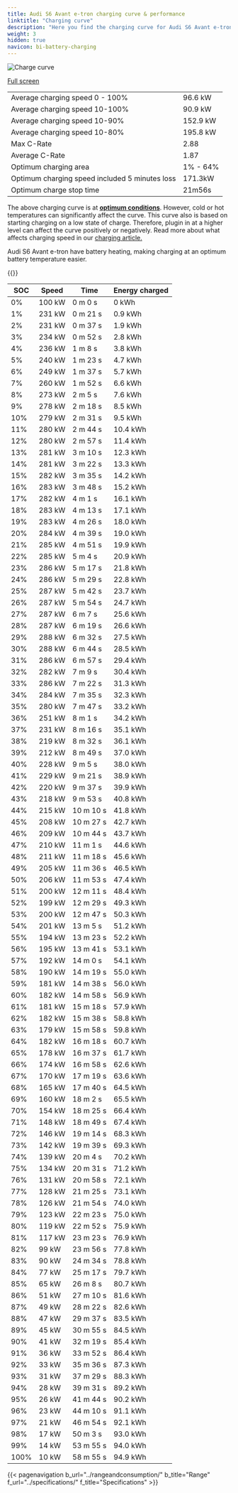 ```yaml
---
title: Audi S6 Avant e-tron charging curve & performance
linktitle: "Charging curve"
description: "Here you find the charging curve for Audi S6 Avant e-tron."
weight: 3
hidden: true
navicon: bi-battery-charging
---
```

<!-- markdownlint-disable MD033 -->
<img src="/images/models/audi/a6_e-tron/s6_avant_e-tron/chargingcurve.svg" alt="Charge curve" class="img-fluid">

[Full screen](/images/models/audi/a6_e-tron/s6_avant_e-tron/chargingcurve.svg)


<table class="table table-striped border">
<tbody>
<tr>
<td>Average charging speed 0 - 100%</td><td>96.6 kW</td>
</tr>
<tr>
<td>Average charging speed 10-100%</td><td>90.9 kW</td>
</tr>
<tr>
<td>Average charging speed 10-90%</td><td>152.9 kW</td>
</tr>
<tr>
<td>Average charging speed 10-80%</td><td>195.8 kW</td>
</tr>
<tr>
<td>Max C-Rate</td><td>2.88</td>
</tr>
<tr>
<td>Average C-Rate</td><td>1.87</td>
</tr>
<tr>
<td>Optimum charging area</td><td>1% - 64%</td>
</tr>
<tr>
<td>Optimum charging speed included 5 minutes loss</td><td>171.3kW</td>
</tr>
<tr>
<td>Optimum charge stop time</td><td>21m56s</td>
</tr>
</tbody>
</table>


The above charging curve is at **[optimum conditions](../../../../../technology/battery/charging/#temperature)**. However, cold or hot temperatures can significantly affect the curve. This curve also is based on starting charging on a low state of charge. Therefore, plugin in at a higher level can affect the curve positively or negatively. Read more about what affects charging speed in our [charging article.](../../../../../technology/battery/charging/)


Audi S6 Avant e-tron have battery heating, making charging at an optimum battery temperature easier.


{{<evkxdisplayaddarticle />}}
<table class="table table-striped border">
<thead>
<tr><th>SOC</th><th>Speed</th><th>Time</th><th>Energy charged</th></tr>
</thead>
<tbody>
<tr>
<td>0%</td><td>100 kW</td><td> 0 m 0 s </td><td>0 kWh </td>
</tr>
<tr>
<td>1%</td><td>231 kW</td><td> 0 m 21 s </td><td>0.9 kWh </td>
</tr>
<tr>
<td>2%</td><td>231 kW</td><td> 0 m 37 s </td><td>1.9 kWh </td>
</tr>
<tr>
<td>3%</td><td>234 kW</td><td> 0 m 52 s </td><td>2.8 kWh </td>
</tr>
<tr>
<td>4%</td><td>236 kW</td><td> 1 m 8 s </td><td>3.8 kWh </td>
</tr>
<tr>
<td>5%</td><td>240 kW</td><td> 1 m 23 s </td><td>4.7 kWh </td>
</tr>
<tr>
<td>6%</td><td>249 kW</td><td> 1 m 37 s </td><td>5.7 kWh </td>
</tr>
<tr>
<td>7%</td><td>260 kW</td><td> 1 m 52 s </td><td>6.6 kWh </td>
</tr>
<tr>
<td>8%</td><td>273 kW</td><td> 2 m 5 s </td><td>7.6 kWh </td>
</tr>
<tr>
<td>9%</td><td>278 kW</td><td> 2 m 18 s </td><td>8.5 kWh </td>
</tr>
<tr>
<td>10%</td><td>279 kW</td><td> 2 m 31 s </td><td>9.5 kWh </td>
</tr>
<tr>
<td>11%</td><td>280 kW</td><td> 2 m 44 s </td><td>10.4 kWh </td>
</tr>
<tr>
<td>12%</td><td>280 kW</td><td> 2 m 57 s </td><td>11.4 kWh </td>
</tr>
<tr>
<td>13%</td><td>281 kW</td><td> 3 m 10 s </td><td>12.3 kWh </td>
</tr>
<tr>
<td>14%</td><td>281 kW</td><td> 3 m 22 s </td><td>13.3 kWh </td>
</tr>
<tr>
<td>15%</td><td>282 kW</td><td> 3 m 35 s </td><td>14.2 kWh </td>
</tr>
<tr>
<td>16%</td><td>283 kW</td><td> 3 m 48 s </td><td>15.2 kWh </td>
</tr>
<tr>
<td>17%</td><td>282 kW</td><td> 4 m 1 s </td><td>16.1 kWh </td>
</tr>
<tr>
<td>18%</td><td>283 kW</td><td> 4 m 13 s </td><td>17.1 kWh </td>
</tr>
<tr>
<td>19%</td><td>283 kW</td><td> 4 m 26 s </td><td>18.0 kWh </td>
</tr>
<tr>
<td>20%</td><td>284 kW</td><td> 4 m 39 s </td><td>19.0 kWh </td>
</tr>
<tr>
<td>21%</td><td>285 kW</td><td> 4 m 51 s </td><td>19.9 kWh </td>
</tr>
<tr>
<td>22%</td><td>285 kW</td><td> 5 m 4 s </td><td>20.9 kWh </td>
</tr>
<tr>
<td>23%</td><td>286 kW</td><td> 5 m 17 s </td><td>21.8 kWh </td>
</tr>
<tr>
<td>24%</td><td>286 kW</td><td> 5 m 29 s </td><td>22.8 kWh </td>
</tr>
<tr>
<td>25%</td><td>287 kW</td><td> 5 m 42 s </td><td>23.7 kWh </td>
</tr>
<tr>
<td>26%</td><td>287 kW</td><td> 5 m 54 s </td><td>24.7 kWh </td>
</tr>
<tr>
<td>27%</td><td>287 kW</td><td> 6 m 7 s </td><td>25.6 kWh </td>
</tr>
<tr>
<td>28%</td><td>287 kW</td><td> 6 m 19 s </td><td>26.6 kWh </td>
</tr>
<tr>
<td>29%</td><td>288 kW</td><td> 6 m 32 s </td><td>27.5 kWh </td>
</tr>
<tr>
<td>30%</td><td>288 kW</td><td> 6 m 44 s </td><td>28.5 kWh </td>
</tr>
<tr>
<td>31%</td><td>286 kW</td><td> 6 m 57 s </td><td>29.4 kWh </td>
</tr>
<tr>
<td>32%</td><td>282 kW</td><td> 7 m 9 s </td><td>30.4 kWh </td>
</tr>
<tr>
<td>33%</td><td>286 kW</td><td> 7 m 22 s </td><td>31.3 kWh </td>
</tr>
<tr>
<td>34%</td><td>284 kW</td><td> 7 m 35 s </td><td>32.3 kWh </td>
</tr>
<tr>
<td>35%</td><td>280 kW</td><td> 7 m 47 s </td><td>33.2 kWh </td>
</tr>
<tr>
<td>36%</td><td>251 kW</td><td> 8 m 1 s </td><td>34.2 kWh </td>
</tr>
<tr>
<td>37%</td><td>231 kW</td><td> 8 m 16 s </td><td>35.1 kWh </td>
</tr>
<tr>
<td>38%</td><td>219 kW</td><td> 8 m 32 s </td><td>36.1 kWh </td>
</tr>
<tr>
<td>39%</td><td>212 kW</td><td> 8 m 49 s </td><td>37.0 kWh </td>
</tr>
<tr>
<td>40%</td><td>228 kW</td><td> 9 m 5 s </td><td>38.0 kWh </td>
</tr>
<tr>
<td>41%</td><td>229 kW</td><td> 9 m 21 s </td><td>38.9 kWh </td>
</tr>
<tr>
<td>42%</td><td>220 kW</td><td> 9 m 37 s </td><td>39.9 kWh </td>
</tr>
<tr>
<td>43%</td><td>218 kW</td><td> 9 m 53 s </td><td>40.8 kWh </td>
</tr>
<tr>
<td>44%</td><td>215 kW</td><td> 10 m 10 s </td><td>41.8 kWh </td>
</tr>
<tr>
<td>45%</td><td>208 kW</td><td> 10 m 27 s </td><td>42.7 kWh </td>
</tr>
<tr>
<td>46%</td><td>209 kW</td><td> 10 m 44 s </td><td>43.7 kWh </td>
</tr>
<tr>
<td>47%</td><td>210 kW</td><td> 11 m 1 s </td><td>44.6 kWh </td>
</tr>
<tr>
<td>48%</td><td>211 kW</td><td> 11 m 18 s </td><td>45.6 kWh </td>
</tr>
<tr>
<td>49%</td><td>205 kW</td><td> 11 m 36 s </td><td>46.5 kWh </td>
</tr>
<tr>
<td>50%</td><td>206 kW</td><td> 11 m 53 s </td><td>47.4 kWh </td>
</tr>
<tr>
<td>51%</td><td>200 kW</td><td> 12 m 11 s </td><td>48.4 kWh </td>
</tr>
<tr>
<td>52%</td><td>199 kW</td><td> 12 m 29 s </td><td>49.3 kWh </td>
</tr>
<tr>
<td>53%</td><td>200 kW</td><td> 12 m 47 s </td><td>50.3 kWh </td>
</tr>
<tr>
<td>54%</td><td>201 kW</td><td> 13 m 5 s </td><td>51.2 kWh </td>
</tr>
<tr>
<td>55%</td><td>194 kW</td><td> 13 m 23 s </td><td>52.2 kWh </td>
</tr>
<tr>
<td>56%</td><td>195 kW</td><td> 13 m 41 s </td><td>53.1 kWh </td>
</tr>
<tr>
<td>57%</td><td>192 kW</td><td> 14 m 0 s </td><td>54.1 kWh </td>
</tr>
<tr>
<td>58%</td><td>190 kW</td><td> 14 m 19 s </td><td>55.0 kWh </td>
</tr>
<tr>
<td>59%</td><td>181 kW</td><td> 14 m 38 s </td><td>56.0 kWh </td>
</tr>
<tr>
<td>60%</td><td>182 kW</td><td> 14 m 58 s </td><td>56.9 kWh </td>
</tr>
<tr>
<td>61%</td><td>181 kW</td><td> 15 m 18 s </td><td>57.9 kWh </td>
</tr>
<tr>
<td>62%</td><td>182 kW</td><td> 15 m 38 s </td><td>58.8 kWh </td>
</tr>
<tr>
<td>63%</td><td>179 kW</td><td> 15 m 58 s </td><td>59.8 kWh </td>
</tr>
<tr>
<td>64%</td><td>182 kW</td><td> 16 m 18 s </td><td>60.7 kWh </td>
</tr>
<tr>
<td>65%</td><td>178 kW</td><td> 16 m 37 s </td><td>61.7 kWh </td>
</tr>
<tr>
<td>66%</td><td>174 kW</td><td> 16 m 58 s </td><td>62.6 kWh </td>
</tr>
<tr>
<td>67%</td><td>170 kW</td><td> 17 m 19 s </td><td>63.6 kWh </td>
</tr>
<tr>
<td>68%</td><td>165 kW</td><td> 17 m 40 s </td><td>64.5 kWh </td>
</tr>
<tr>
<td>69%</td><td>160 kW</td><td> 18 m 2 s </td><td>65.5 kWh </td>
</tr>
<tr>
<td>70%</td><td>154 kW</td><td> 18 m 25 s </td><td>66.4 kWh </td>
</tr>
<tr>
<td>71%</td><td>148 kW</td><td> 18 m 49 s </td><td>67.4 kWh </td>
</tr>
<tr>
<td>72%</td><td>146 kW</td><td> 19 m 14 s </td><td>68.3 kWh </td>
</tr>
<tr>
<td>73%</td><td>142 kW</td><td> 19 m 39 s </td><td>69.3 kWh </td>
</tr>
<tr>
<td>74%</td><td>139 kW</td><td> 20 m 4 s </td><td>70.2 kWh </td>
</tr>
<tr>
<td>75%</td><td>134 kW</td><td> 20 m 31 s </td><td>71.2 kWh </td>
</tr>
<tr>
<td>76%</td><td>131 kW</td><td> 20 m 58 s </td><td>72.1 kWh </td>
</tr>
<tr>
<td>77%</td><td>128 kW</td><td> 21 m 25 s </td><td>73.1 kWh </td>
</tr>
<tr>
<td>78%</td><td>126 kW</td><td> 21 m 54 s </td><td>74.0 kWh </td>
</tr>
<tr>
<td>79%</td><td>123 kW</td><td> 22 m 23 s </td><td>75.0 kWh </td>
</tr>
<tr>
<td>80%</td><td>119 kW</td><td> 22 m 52 s </td><td>75.9 kWh </td>
</tr>
<tr>
<td>81%</td><td>117 kW</td><td> 23 m 23 s </td><td>76.9 kWh </td>
</tr>
<tr>
<td>82%</td><td>99 kW</td><td> 23 m 56 s </td><td>77.8 kWh </td>
</tr>
<tr>
<td>83%</td><td>90 kW</td><td> 24 m 34 s </td><td>78.8 kWh </td>
</tr>
<tr>
<td>84%</td><td>77 kW</td><td> 25 m 17 s </td><td>79.7 kWh </td>
</tr>
<tr>
<td>85%</td><td>65 kW</td><td> 26 m 8 s </td><td>80.7 kWh </td>
</tr>
<tr>
<td>86%</td><td>51 kW</td><td> 27 m 10 s </td><td>81.6 kWh </td>
</tr>
<tr>
<td>87%</td><td>49 kW</td><td> 28 m 22 s </td><td>82.6 kWh </td>
</tr>
<tr>
<td>88%</td><td>47 kW</td><td> 29 m 37 s </td><td>83.5 kWh </td>
</tr>
<tr>
<td>89%</td><td>45 kW</td><td> 30 m 55 s </td><td>84.5 kWh </td>
</tr>
<tr>
<td>90%</td><td>41 kW</td><td> 32 m 19 s </td><td>85.4 kWh </td>
</tr>
<tr>
<td>91%</td><td>36 kW</td><td> 33 m 52 s </td><td>86.4 kWh </td>
</tr>
<tr>
<td>92%</td><td>33 kW</td><td> 35 m 36 s </td><td>87.3 kWh </td>
</tr>
<tr>
<td>93%</td><td>31 kW</td><td> 37 m 29 s </td><td>88.3 kWh </td>
</tr>
<tr>
<td>94%</td><td>28 kW</td><td> 39 m 31 s </td><td>89.2 kWh </td>
</tr>
<tr>
<td>95%</td><td>26 kW</td><td> 41 m 44 s </td><td>90.2 kWh </td>
</tr>
<tr>
<td>96%</td><td>23 kW</td><td> 44 m 10 s </td><td>91.1 kWh </td>
</tr>
<tr>
<td>97%</td><td>21 kW</td><td> 46 m 54 s </td><td>92.1 kWh </td>
</tr>
<tr>
<td>98%</td><td>17 kW</td><td> 50 m 3 s </td><td>93.0 kWh </td>
</tr>
<tr>
<td>99%</td><td>14 kW</td><td> 53 m 55 s </td><td>94.0 kWh </td>
</tr>
<tr>
<td>100%</td><td>10 kW</td><td> 58 m 55 s </td><td>94.9 kWh </td>
</tr>
</tbody>
</table>


{{< pagenavigation b_url="../rangeandconsumption/" b_title="Range" f_url="../specifications/" f_title="Specifications" >}}
